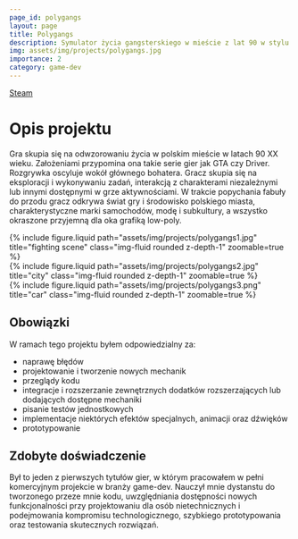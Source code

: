 ```yaml
---
page_id: polygangs
layout: page
title: Polygangs
description: Symulator życia gangsterskiego w mieście z lat 90 w stylu low-poly
img: assets/img/projects/polygangs.jpg
importance: 2
category: game-dev
---
```


<div class="links">
   <a href="https://store.steampowered.com/app/1480060/Poly_Gangs/" class="btn btn-amber btn-sm z-depth-0" role="button">Steam <i class="fab fa-steam"></i></a>
</div>

# Opis projektu

Gra skupia się na odwzorowaniu życia w polskim mieście w latach 90 XX wieku. Założeniami przypomina ona takie serie gier jak GTA czy Driver. Rozgrywka oscyluje wokół głównego bohatera. Gracz skupia się na eksploracji i wykonywaniu zadań, interakcją z charakterami niezależnymi lub innymi dostępnymi w grze aktywnościami. W trakcie popychania fabuły do przodu gracz odkrywa świat gry i środowisko polskiego miasta, charakterystyczne marki samochodów, modę i subkultury, a wszystko okraszone przyjemną dla oka grafiką low-poly.

<div class="row">
    <div class="col-sm mt-3 mt-md-0">
        {% include figure.liquid path="assets/img/projects/polygangs1.jpg" title="fighting scene" class="img-fluid rounded z-depth-1" zoomable=true %}
    </div>
     <div class="col-sm mt-3 mt-md-0">
        {% include figure.liquid  path="assets/img/projects/polygangs2.jpg" title="city" class="img-fluid rounded z-depth-1" zoomable=true %}
    </div>
    <div class="col-sm mt-3 mt-md-0">
        {% include figure.liquid path="assets/img/projects/polygangs3.png" title="car" class="img-fluid rounded z-depth-1" zoomable=true %}
    </div>
</div>

## Obowiązki

W ramach tego projektu byłem odpowiedzialny za:

- naprawę błędów
- projektowanie i tworzenie nowych mechanik
- przeglądy kodu
- integracje i rozszerzanie zewnętrznych dodatków rozszerzających lub dodających dostępne mechaniki
- pisanie testów jednostkowych
- implementacje niektórych efektów specjalnych, animacji oraz dźwięków
- prototypowanie

## Zdobyte doświadczenie

Był to jeden z pierwszych tytułów gier, w którym pracowałem w pełni komercyjnym projekcie w branży game-dev. Nauczył mnie dystanstu do tworzonego przeze mnie kodu, uwzględniania dostępności nowych funkcjonalności przy projektowaniu dla osób nietechnicznych i podejmowania kompromisu technologicznego, szybkiego prototypowania oraz testowania skutecznych rozwiązań.
